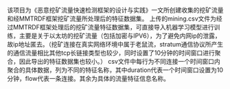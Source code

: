 该项目为《恶意挖矿流量快速检测框架的设计与实践》一文所创建收集的挖矿流量和经MMTRDF框架挖矿流量所处理后的特征数据集。
上传的mining.csv文件为经过MMTRDF框架处理后的挖矿流量特征数据集，可直接导入机器学习模型进行训练，主要是关于以太坊的挖矿流量（包括加密与IPV6），为了避免内网ip的泄露，故ip地址匿去。（挖矿连接在真实网络环境中属于老鼠流，stratum通信协议所产生的通信流量相比其他tcp长链接类型也较少，同时设置了10分钟的时间窗口进行聚合，因此导出的特征数据集也较小。）
csv文件中每行为不同连接一个时间窗口内聚合的具体数据，列为不同的特征名称，其中duration代表一个时间窗口设置为10分钟，flow代表一条连接。其余为具体的流量特征信息名称。


